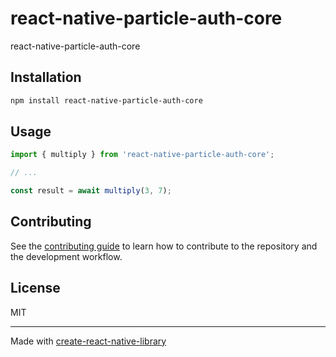 # react-native-particle-auth-core

react-native-particle-auth-core

## Installation

```sh
npm install react-native-particle-auth-core
```

## Usage

```js
import { multiply } from 'react-native-particle-auth-core';

// ...

const result = await multiply(3, 7);
```

## Contributing

See the [contributing guide](CONTRIBUTING.md) to learn how to contribute to the repository and the development workflow.

## License

MIT

---

Made with [create-react-native-library](https://github.com/callstack/react-native-builder-bob)
